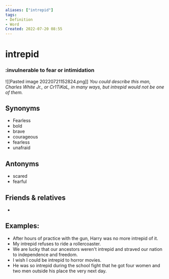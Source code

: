 ```yaml
---
aliases: ["intrepid"]
tags:
- Definition 
- Word
Created: 2022-07-20 08:55  
---
```

# intrepid
### :invulnerable to fear or intimidation

![[Pasted image 20220721152824.png]]
*You could describe this man, Charles White Jr., or Cr1TiKaL, in many ways, but intrepid would not be one of them.*

## Synonyms 
- Fearless 
- bold 
- brave 
- courageous 
- fearless 
- unafraid

## Antonyms 
- scared 
- fearful 

## Friends & relatives
- 

## Examples: 
- After hours of practice with the gun, Harry was no more intrepid of it. 
- My intrepid refuses to ride a rollercoaster. 
- We are lucky that our ancestors weren't intrepid and straved our nation to independence and freedom. 
- I wish I could be intrepid to horror movies.
- He was so intrepid during the school fight that he got four women and two men outside his place the very next day.